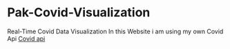 # Pak-Covid-Visualization
Real-Time Covid Data Visualization
In this Website i am using my own Covid Api 	[Covid api](https://track-pak-covid.herokuapp.com/Track_Covid_Pak_API)
